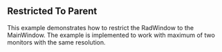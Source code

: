 ## Restricted To Parent
This example demonstrates how to restrict the RadWindow to the MainWindow. The example is implemented to work with maximum of two monitors with the same resolution.

[//]: <keywords:restrict, radwindow, mainwindow>